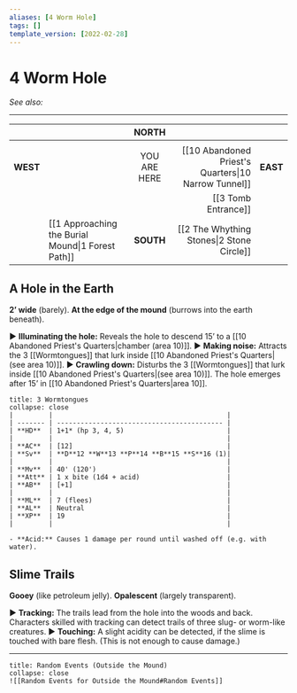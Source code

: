 ```yaml
---
aliases: [4 Worm Hole]
tags: []
template_version: [2022-02-28]
---
```

# 4 Worm Hole
*See also:* 
___
|          |                                    |    NORTH     |                                                      |          |
|:-------- |:---------------------------------- |:------------:| ----------------------------------------------------:| --------:|
|          |                                    |              |                                                      |          |
| **WEST** |                                    | YOU ARE HERE | [[10 Abandoned Priest's Quarters\|10 Narrow Tunnel]] | **EAST** |
|          |                                    |              |                                  [[3 Tomb Entrance]] |          |
|          | [[1 Approaching the Burial Mound\|1 Forest Path]] |  **SOUTH**   |            [[2 The Whything Stones\|2 Stone Circle]] |          |

## A Hole in the Earth
**2’ wide** (barely). 
**At the edge of the mound** (burrows into the earth beneath).

▶ **Illuminating the hole:** Reveals the hole to descend 15’ to a [[10 Abandoned Priest's Quarters|chamber (area 10)]].
▶ **Making noise:** Attracts the 3 [[Wormtongues]] that lurk inside [[10 Abandoned Priest's Quarters|(see area 10)]].
▶ **Crawling down:** Disturbs the 3 [[Wormtongues]] that lurk inside [[10 Abandoned Priest's Quarters|(see area 10)]]. The hole emerges after 15’ in [[10 Abandoned Priest's Quarters|area 10]].

```ad-bug
title: 3 Wormtongues
collapse: close
|         |                                            |
| ------- | ------------------------------------------ |
| **HD**  | 1+1* (hp 3, 4, 5)                          |
|         |                                            |
| **AC**  | [12]                                       |
| **Sv**  | **D**12 **W**13 **P**14 **B**15 **S**16 (1)|
|         |                                            |
| **Mv**  | 40' (120')                                 |
| **Att** | 1 x bite (1d4 + acid)                      |
| **AB**  | [+1]                                       |
|         |                                            |
| **ML**  | 7 (flees)                                  |
| **AL**  | Neutral                                    |
| **XP**  | 19                                         |
|         |                                            |

- **Acid:** Causes 1 damage per round until washed off (e.g. with water).
```

## Slime Trails
**Gooey** (like petroleum jelly).
**Opalescent** (largely transparent).

▶ **Tracking:** The trails lead from the hole into the woods and back. Characters
skilled with tracking can detect trails of three slug- or worm-like creatures.
▶ **Touching:** A slight acidity can be detected, if the slime is touched with bare flesh. (This is not enough to cause damage.)

___
```ad-warning
title: Random Events (Outside the Mound)
collapse: close
![[Random Events for Outside the Mound#Random Events]]
```
